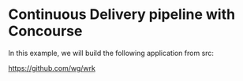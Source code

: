 # Continuous Delivery pipeline with Concourse

In this example, we will build the following application from src:<br>

https://github.com/wg/wrk
